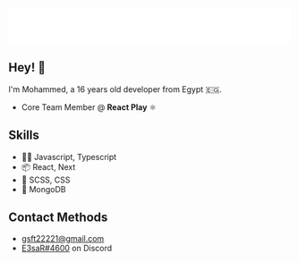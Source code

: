 <div align="center">
  <img src="./name.svg" />
</div>

## Hey! 👋 

I'm Mohammed, a 16 years old developer from Egypt 🇪🇬.

- Core Team Member @ **React Play** ⚛

## Skills

- 👨‍💻 Javascript, Typescript
- 📦 React, Next
- 🎨 SCSS, CSS
- 📀 MongoDB

## Contact Methods

- gsft22221@gmail.com
- [E3saR#4600](https://discordapp.com/users/737008889194741810) on Discord
